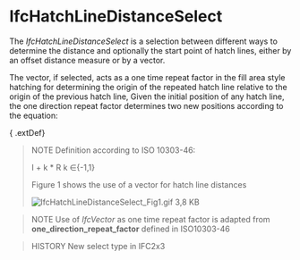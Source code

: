 # IfcHatchLineDistanceSelect

The _IfcHatchLineDistanceSelect_ is a selection between different ways to determine the distance and optionally the start point of hatch lines, either by an offset distance measure or by a vector.

The vector, if selected, acts as a one time repeat factor in the fill area style hatching for determining the origin of the repeated hatch line relative to the origin of the previous hatch line, Given the initial position of any hatch line, the one direction repeat factor determines two new positions according to the equation:

{ .extDef}
> NOTE Definition according to ISO 10303-46:
>
> I + k \* R k &isin;{-1,1}
>
> Figure 1 shows the use of a vector for hatch line distances
>
> ![IfcHatchLineDistanceSelect_Fig1.gif 3,8 KB](../../../../figures/ifchatchlinedistanceselect_fig1.gif "Figure 1 &mdash; vector as one direction repeat factor")

> NOTE Use of _IfcVector_ as one time repeat factor is adapted from **one_direction_repeat_factor** defined in ISO10303-46

> HISTORY New select type in IFC2x3
